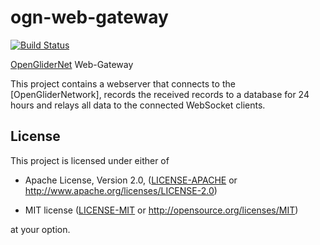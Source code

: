 ogn-web-gateway
==============================================================================

[![Build Status](https://travis-ci.org/Turbo87/ogn-web-gateway.svg?branch=master)](https://travis-ci.org/Turbo87/ogn-web-gateway)

[OpenGliderNet] Web-Gateway

[OpenGliderNet]: http://wiki.glidernet.org/

This project contains a webserver that connects to the [OpenGliderNetwork],
records the received records to a database for 24 hours and relays all data to
the connected WebSocket clients.


License
------------------------------------------------------------------------------

This project is licensed under either of

 - Apache License, Version 2.0, ([LICENSE-APACHE](LICENSE-APACHE) or
   <http://www.apache.org/licenses/LICENSE-2.0>)
   
 - MIT license ([LICENSE-MIT](LICENSE-MIT) or
   <http://opensource.org/licenses/MIT>)

at your option.
